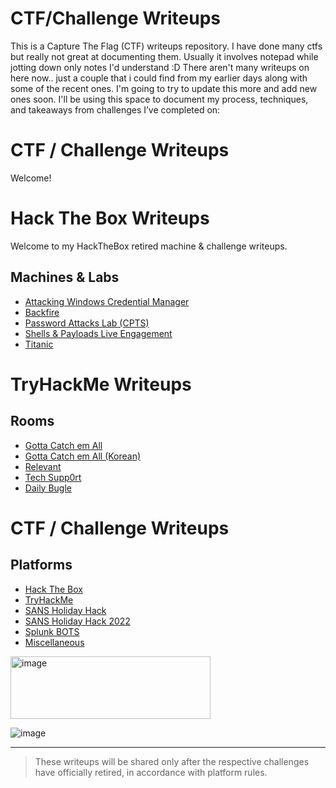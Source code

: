 # CTF/Challenge Writeups 

This is a Capture The Flag (CTF) writeups repository.
I have done many ctfs but really not great at documenting them.
Usually it involves notepad while jotting down only notes I'd understand :D
There aren't many writeups on here now.. just a couple that i could find from
my earlier days along with some of the recent ones. I'm going to try to update 
this more and add new ones soon.
I'll be using this space to document my process, techniques, and takeaways from challenges I’ve completed on:

# CTF / Challenge Writeups

Welcome! 

# Hack The Box Writeups

Welcome to my HackTheBox retired machine & challenge writeups.

## Machines & Labs

- [Attacking Windows Credential Manager](Attacking_Windows_Credential_Manager.md)
- [Backfire](Backfire.md)
- [Password Attacks Lab (CPTS)](Password-Attacks-Lab-CPTS.md)
- [Shells & Payloads Live Engagement](Shells&Payloads-Live-Engagement.md)
- [Titanic](Titanic.md)

# TryHackMe Writeups

## Rooms
- [Gotta Catch em All](Gotta_Catch_em_All/README.md)
- [Gotta Catch em All (Korean)](Gotta_Catch_em_All_kr/README.md)
- [Relevant](Relevant/README.md)
- [Tech Supp0rt](Tech_Supp0rt/README.md)
- [Daily Bugle](DailyBugle.md)

# CTF / Challenge Writeups

## Platforms

- [Hack The Box](HacktheBox/README.md)
- [TryHackMe](TryHackMe/README.md)
- [SANS Holiday Hack](SANS_Holiday_Hack/README.md)
- [SANS Holiday Hack 2022](SANS_Holiday_Hack_2022/README.md)
- [Splunk BOTS](Splunk/BOTS-v1-2015/Scenario-2-Ransomware/README.md)
- [Miscellaneous](miscellaneous/README.md)





<img width="320" height="100" alt="image" src="https://github.com/user-attachments/assets/add2e798-4cdd-40ee-a02d-9710613a8531" />

![image](https://github.com/user-attachments/assets/5296e91d-170d-41d3-b928-6cdc3c694fba)

---

> These writeups will be shared only after the respective challenges have officially retired, in accordance with platform rules.
